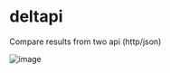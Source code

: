 # deltapi
Compare results from two api (http/json)

![image](https://user-images.githubusercontent.com/14943271/182472836-5f28eb0f-c712-4d04-994d-af66a8f5066a.png)
